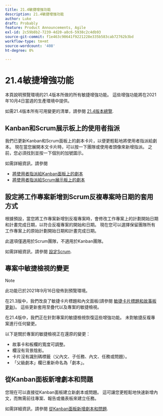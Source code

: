 ```yaml
---
title: 21.4敏捷增強功能
description: 21.4敏捷增強功能
author: Luke
draft: Probably
feature: Product Announcements, Agile
exl-id: 2c59b8b2-7239-4d20-a8c6-5938c2c4db93
source-git-commit: f1e463c90641f9221228e335b583cab72762b3bd
workflow-type: tm+mt
source-wordcount: '408'
ht-degree: 0%

---
```


# 21.4敏捷增強功能

本頁說明預覽環境的21.4版本所做的所有敏捷增強功能。 這些增強功能將在2021年10月4日當週的生產環境中提供。

如需21.4版本所有可用變更的清單，請參閱 [21.4版本總覽](../../../product-announcements/product-releases/21.4-release-activity/21-4-release-overview.md).

## Kanban和Scrum展示板上的使用者指派

我們已更新Kanban和Scrum面板上的劇本卡片，以便更輕鬆地將使用者指派給劇本。 現在當您展開本文卡片時，可以按一下團隊或使用者頭像來新增指派。 之前，您必須找到並按一下個別的加號圖示。

如需詳細資訊，請參閱

* [將使用者指派給Kanban面板上的劇本](../../../agile/use-kanban-in-an-agile-team/assign-users-to-a-story.md)
* [將使用者指派給Scrum展示板上的劇本](../../../agile/use-scrum-in-an-agile-team/scrum-board/assign-users-to-a-story-scrum.md)

## 設定將工作專案新增到Scrum反複專案時日期的套用方式

根據預設，當您將工作專案新增到反複專案時，會修改工作專案上的計劃開始日期和計畫完成日期，以符合反複專案的開始和日期。 現在您可以選擇保留團隊所有工作專案上的原始計劃開始日期和計畫完成日期。

此選項僅適用於Scrum團隊，不適用於Kanban團隊。

如需詳細資訊，請參閱 [設定Scrum](../../../agile/get-started-with-agile-in-workfront/configure-scrum.md).

## 專案中敏捷檢視的變更

>[!NOTE]
>
>此功能已於2021年9月16日發佈到預覽環境。

在21.3版中，我們改良了敏捷卡片標題和內文面板(請參閱 [敏捷卡片標題和故事板更新](../../../product-announcements/product-releases/21.3-release-activity/21-3-project-enhancements.md#agile))。 這些更新套用至疊代以及專案的敏捷檢視。

在21.4版中，我們正在針對專案的敏捷檢視恢復這些增強功能。 未對敏捷反複專案進行任何變更。

以下是關於專案的敏捷檢視正在還原的變更：

* 故事卡和板欄的寬度可調整。
* 欄沒有背景陰影。
* 卡片沒有識別碼標籤（父內文、子任務、內文、任務或問題）。
* 「父級劇本」欄已重新命名為「劇本」。

## 從Kanban面板新增劇本和問題

您現在可以直接從Kanban面板建立新劇本或問題。 這可讓您更輕鬆地快速新增內文，而無需前往專案、報告或儀表板來建立任務。

如需詳細資訊，請參閱 [從Kanban面板新增劇本和問題](../../../agile/use-kanban-in-an-agile-team/add-story-from-kanban-board.md).

